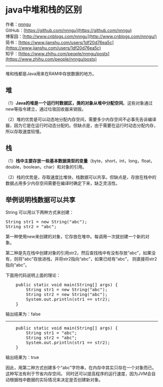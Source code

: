 # java中堆和栈的区别
作者：[nnngu](https://github.com/nnngu)  
GitHub：[https://github.com/nnngu](https://github.com/nnngu)  
博客园：[http://www.cnblogs.com/nnngu](http://www.cnblogs.com/nnngu/)  
简书：[https://www.jianshu.com/users/1df20d76ea5c](https://www.jianshu.com/users/1df20d76ea5c)  
知乎：[https://www.zhihu.com/people/nnngu/posts](https://www.zhihu.com/people/nnngu/posts)  

---

堆和栈都是Java用来在RAM中存放数据的地方。

## 堆

（1）**Java的堆是一个运行时数据区，类的对象从堆中分配空间**。这些对象通过new等指令建立，通过垃圾回收器来销毁。

（2）堆的优势是可以动态地分配内存空间，需要多少内存空间不必事先告诉编译器，因为它是在运行时动态分配的。但缺点是，由于需要在运行时动态分配内存，所以存取速度较慢。 

## 栈

（1）**栈中主要存放一些基本数据类型的变量**（byte，short，int，long，float，double，boolean，char）和对象的引用。

（2）栈的优势是，存取速度比堆快，栈数据可以共享。但缺点是，存放在栈中的数据占用多少内存空间需要在编译时确定下来，缺乏灵活性。

## 举例说明栈数据可以共享

String 可以用以下两种方式来创建：

<pre>String str1 = new String("abc");
String str2 = "abc";</pre>

第一种使用new来创建的对象，它存放在堆中。每调用一次就创建一个新的对象。 

第二种是先在栈中创建对象的引用str2，然后查找栈中有没有存放“abc”，如果没有，则将“abc”存放进栈，并将str2指向“abc”，如果已经有“abc”， 则直接将str2指向“abc”。

下面用代码说明上面的理论：

<pre>    public static void main(String[] args) {
        String str1 = new String("abc");
        String str2 = new String("abc");
        System.out.println(str1 == str2);
    }</pre>

输出结果为：false

* * *

<pre>    public static void main(String[] args) {
        String str1 = "abc";
        String str2 = "abc";
        System.out.println(str1 == str2);
    }</pre>

输出结果为：true

因此，用第二种方式创建多个“abc”字符串，在内存中其实只存在一个对象而已。 这种写法有利于节省内存空间。 同时还可以提高程序的运行速度，因为JVM会自动根据栈中数据的实际情况来决定是否创建新对象。



